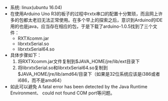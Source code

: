 - 系统: linux(ubuntu 16.04)
- 在使用Arduino Uno R3的板子的过程中rxtx串口的配置十分繁琐，而且网上许多的包都太老旧无法正常使用。在多个早上的探索之后，意识到Arduino的IDE用的也是java，应当存在相应的包，于是下载了arduino-1.0.5找到了三个文件：
  - RXTXcomm.jar
  - librxtxSerial.so
  - librxtxSerial64.so
- 具体步骤如下：
  1. 将RXTXcomm.jar文件复制到$JAVA_HOME/jre/lib/ext目录下
  2. 将librxtxSerial.so和librxtxSerial64.so复制到$JAVA_HOME/jre/lib/amd64/目录下（如果是32位系统应该是i386或者i686，而不是amd64）
- 如此可以避免 A fatal error has been detected by the Java Runtime Environment、 could not found COM port等问题。
